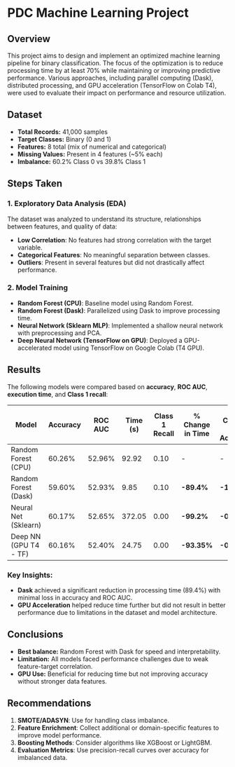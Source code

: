 # PDC Machine Learning Project

## Overview
This project aims to design and implement an optimized machine learning pipeline for binary classification. The focus of the optimization is to reduce processing time by at least 70% while maintaining or improving predictive performance. Various approaches, including parallel computing (Dask), distributed processing, and GPU acceleration (TensorFlow on Colab T4), were used to evaluate their impact on performance and resource utilization.

## Dataset
- **Total Records:** 41,000 samples
- **Target Classes:** Binary (0 and 1)
- **Features:** 8 total (mix of numerical and categorical)
- **Missing Values:** Present in 4 features (~5% each)
- **Imbalance:** 60.2% Class 0 vs 39.8% Class 1

## Steps Taken

### 1. **Exploratory Data Analysis (EDA)**
The dataset was analyzed to understand its structure, relationships between features, and quality of data:
- **Low Correlation**: No features had strong correlation with the target variable.
- **Categorical Features**: No meaningful separation between classes.
- **Outliers**: Present in several features but did not drastically affect performance.

### 2. **Model Training**
- **Random Forest (CPU)**: Baseline model using Random Forest.
- **Random Forest (Dask)**: Parallelized using Dask to improve processing time.
- **Neural Network (Sklearn MLP)**: Implemented a shallow neural network with preprocessing and PCA.
- **Deep Neural Network (TensorFlow on GPU)**: Deployed a GPU-accelerated model using TensorFlow on Google Colab (T4 GPU).

## Results

The following models were compared based on **accuracy**, **ROC AUC**, **execution time**, and **Class 1 recall**:

| **Model**                      | **Accuracy** | **ROC AUC** | **Time (s)** | **Class 1 Recall** | **% Change in Time** | **% Change in Accuracy** | **% Change in ROC AUC** |
|---------------------------------|--------------|-------------|--------------|--------------------|----------------------|--------------------------|--------------------------|
| Random Forest (CPU)            | 60.26%       | 52.96%      | 92.92        | 0.10               | -                    | -                        | -                        |
| Random Forest (Dask)           | 59.60%       | 52.93%      | 9.85         | 0.10               | **-89.4%**           | **-1.1%**                | **-0.06%**               |
| Neural Net (Sklearn)           | 60.17%       | 52.65%      | 372.05       | 0.00               | **-99.2%**           | **-0.15%**               | **-0.59%**               |
| Deep NN (GPU T4 - TF)          | 60.16%       | 52.40%      | 24.75        | 0.00               | **-93.35%**          | **-0.17%**               | **-0.53%**               |

### Key Insights:
- **Dask** achieved a significant reduction in processing time (89.4%) with minimal loss in accuracy and ROC AUC.
- **GPU Acceleration** helped reduce time further but did not result in better performance due to limitations in the dataset and model architecture.

## Conclusions
- **Best balance:** Random Forest with Dask for speed and interpretability.
- **Limitation:** All models faced performance challenges due to weak feature-target correlation.
- **GPU Use:** Beneficial for reducing time but not improving accuracy without stronger data features.

## Recommendations
1. **SMOTE/ADASYN**: Use for handling class imbalance.
2. **Feature Enrichment**: Collect additional or domain-specific features to improve model performance.
3. **Boosting Methods**: Consider algorithms like XGBoost or LightGBM.
4. **Evaluation Metrics**: Use precision-recall curves over accuracy for imbalanced data.




